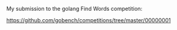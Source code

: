 My submission to the golang Find Words competition:

https://github.com/gobench/competitions/tree/master/00000001
